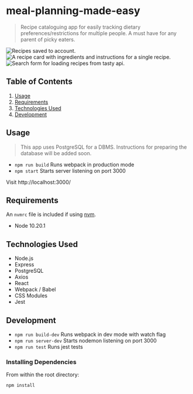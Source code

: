 # meal-planning-made-easy

> Recipe cataloguing app for easily tracking dietary preferences/restrictions for multiple people. A must have for any parent of picky eaters.

![Recipes saved to account.](https://geophray.s3-us-west-2.amazonaws.com/public/mpme/my-recipes.png "My Saved Recipes")
![A recipe card with ingredients and instructions for a single recipe.](https://geophray.s3-us-west-2.amazonaws.com/public/mpme/recipe-card.png "Single Recipe Card with Instructions")
![Search form for loading recipes from tasty api.](https://geophray.s3-us-west-2.amazonaws.com/public/mpme/explore.png "Searc for recipes from tasty api.")

## Table of Contents

1. [Usage](#Usage)
1. [Requirements](#requirements)
1. [Technologies Used](#technologies-used)
1. [Development](#development)

## Usage

> This app uses PostgreSQL for a DBMS. Instructions for preparing the database will be added soon.

- `npm run build` Runs webpack in production mode
- `npm start` Starts server listening on port 3000

Visit http://localhost:3000/

## Requirements

An `nvmrc` file is included if using [nvm](https://github.com/creationix/nvm).

- Node 10.20.1

## Technologies Used

- Node.js
- Express
- PostgreSQL
- Axios
- React
- Webpack / Babel
- CSS Modules
- Jest

## Development

- `npm run build-dev` Runs webpack in dev mode with watch flag
- `npm run server-dev` Starts nodemon listening on port 3000
- `npm run test` Runs jest tests

### Installing Dependencies

From within the root directory:

```sh
npm install
```


